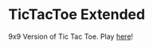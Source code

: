 # TicTacToe Extended
9x9 Version of Tic Tac Toe. Play [here](http://derekychen.github.io/TicTacToe-Extended)!
